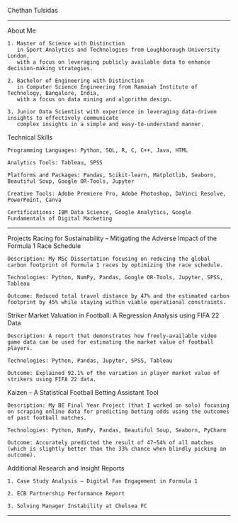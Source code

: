 Chethan Tulsidas

----------------------------

About Me

    1. Master of Science with Distinction
       in Sport Analytics and Technologies from Loughborough University London,
       with a focus on leveraging publicly available data to enhance decision-making strategies.

    2. Bachelor of Engineering with Distinction
       in Computer Science Engineering from Ramaiah Institute of Technology, Bangalore, India,
       with a focus on data mining and algorithm design.

    3. Junior Data Scientist with experience in leveraging data-driven insights to effectively communicate
       complex insights in a simple and easy-to-understand manner.

Technical Skills

    Programming Languages: Python, SQL, R, C, C++, Java, HTML

    Analytics Tools: Tableau, SPSS

    Platforms and Packages: Pandas, Scikit-learn, Matplotlib, Seaborn, Beautiful Soup, Google OR-Tools, Jupyter

    Creative Tools: Adobe Premiere Pro, Adobe Photoshop, DaVinci Resolve, PowerPoint, Canva

    Certifications: IBM Data Science, Google Analytics, Google Fundamentals of Digital Marketing

----------------------------

Projects
Racing for Sustainability – Mitigating the Adverse Impact of the Formula 1 Race Schedule

    Description: My MSc Dissertation focusing on reducing the global carbon footprint of Formula 1 races by optimizing the race schedule.

    Technologies: Python, NumPy, Pandas, Google OR-Tools, Jupyter, SPSS, Tableau

    Outcome: Reduced total travel distance by 47% and the estimated carbon footprint by 45% while staying within viable operational constraints.

Striker Market Valuation in Football: A Regression Analysis using FIFA 22 Data

    Description: A report that demonstrates how freely-available video game data can be used for estimating the market value of football players.

    Technologies: Python, Pandas, Jupyter, SPSS, Tableau

    Outcome: Explained 92.1% of the variation in player market value of strikers using FIFA 22 data.

Kaizen – A Statistical Football Betting Assistant Tool

    Description: My BE Final Year Project (that I worked on solo) focusing on scraping online data for predicting betting odds using the outcomes of past football matches.

    Technologies: Python, NumPy, Pandas, Beautiful Soup, Seaborn, PyCharm

    Outcome: Accurately predicted the result of 47~54% of all matches (which is slightly better than the 33% chance when blindly picking an outcome).

Additional Research and Insight Reports
    
    1. Case Study Analysis – Digital Fan Engagement in Formula 1
    
    2. ECB Partnership Performance Report
    
    3. Solving Manager Instability at Chelsea FC

----------------------------
